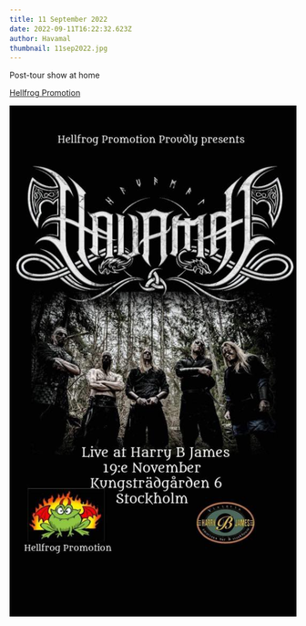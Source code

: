 ```yaml
---
title: 11 September 2022
date: 2022-09-11T16:22:32.623Z
author: Havamal
thumbnail: 11sep2022.jpg
---
```

Post-tour show at home



[H﻿ellfrog Promotion](https://www.facebook.com/HellFrogPromotion)

![Havamal live at Harry B James](11sep2022.jpg)